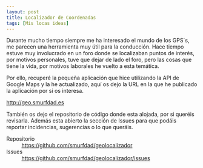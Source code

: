 ```yaml
---
layout: post
title: Localizador de Coordenadas
tags: [Mis locas ideas]
---
```

Durante mucho tiempo siempre me ha interesado el mundo de los GPS´s, me parecen una herramienta muy útil para la conducción. Hace tiempo estuve muy involucrado en un foro donde se localizaban puntos de interés, por motivos personales, tuve que dejar de lado el foro, pero las cosas que tiene la vida, por motivos laborales he vuelto a esta temática.

Por ello, recuperé la pequeña aplicación que hice utilizando la API de Google Maps y la he actualizado, aquí os dejo la URL en la que he publicado la aplicación por si os interesa.

<div class="alert alert-info text-center"><a href="http://geo.smurfdad.es">http://geo.smurfdad.es</a></div>

También os dejo el repositorio de código donde esta alojada, por si queréis revisarla.
Además esta abierto la sección de Issues para que podáis reportar incidencias, sugerencias o lo que queráis.

<div class="alert alert-info text-center">
<dl>
<dt>Repositorio</dt>
<dd><a title="https://github.com/smurfdad/geolocalizador" href="https://github.com/smurfdad/geolocalizador">https://github.com/smurfdad/geolocalizador</a></dd>
<dt>Issues</dt>
<dd><a title="https://github.com/smurfdad/geolocalizador/issues" href="https://github.com/smurfdad/geolocalizador/issues">https://github.com/smurfdad/geolocalizador/issues</a></dd>
</dl>
</div>